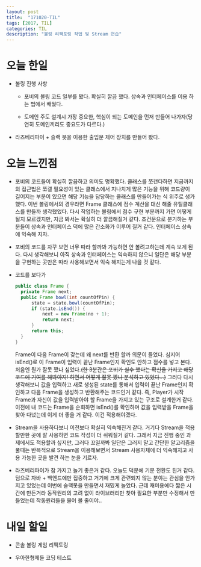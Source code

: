 ```yaml
---
layout: post
title:  "171020-TIL"
tags: [2017, TIL]
categories: TIL
description: "볼링 리팩토링 작업 및 Stream 연습"
---
```


오늘 한일
========

- 볼링 진행 사항

  - 포비의 볼링 코드 일부를 봤다. 확실히 깔끔 했다. 상속과 인터페이스를 이용 하는 법에서 배웠다.  

  - 도메인 주도 설계시 가장 중요한, 핵심이 되는 도메인을 먼저 만들어 나가자(당연히 도메인끼리도 중요도가 다르다.)

- 라즈베리파이 + 슬랙 봇을 이용한 출입문 제어 장치를 만들어 봤다.

오늘 느낀점
=========

- 포비의 코드들이 확실히 깔끔하고 의미도 명확했다. 클래스를 쪼갠다하면 지금까지의 접근법은 쪼갤 필요성이 있는 클래스에서 지나치게 많은 기능을 위해 코드량이 길어지는 부분이 있으면 해당 기능을 담당하는 클래스를 만들어가는 식 위주로 생가했다. 이번 볼링에서의 경우라면 Frame 클래스에 점수 계산을 대신 해줄 유틸클래스를 만들까 생각했었다. 다시 작업하는 볼링에서 점수 구현 부분까지 가면 어떻게 될지 모르겠지만, 지금 봐서는 확실히 더 깔끔해질거 같다. 조건문으로 분기하는 부분들이 상속과 인터페이스 덕에 많은 간소화가 이루어 질거 같다. 인터페이스 상속에 익숙해 지자.

- 포비의 코드를 자꾸 보면 너무 따라 할까봐 가능하면 안 볼려고하는데 계속 보게 된다. 다시 생각해보니 아직 상속과 인터페이스는 익숙하지 않으니 일단은 해당 부분을 구현하는 곳만은 따라 사용해보면서 익숙 해지는게 나을 것 같다.

- 코드를 보다가  
  ```java
  public class Frame {
    private Frame next;
    public Frame bowl(int countOfPin) {
  		state = state.bowl(countOfPin);
  		if (state.isEnd()) {
  			next = new Frame(no + 1);
  			return next;
  		}
  		return this;
  	}
  }
  ```  
  Frame이 다음 Frame이 갖는데 왜 next를 반환 할까 의문이 들었다. 심지어 isEnd()로 이 Frame이 입력이 끝난 Frame인지 확인도 안하고 점수를 넣고 본다. 처음엔 뭔가 잘못 짰나 싶었다.~~(한 3분간은 포비가 실수 했다는 확신을 가지고 해당 코드에 기여를 해봐야지! 하면서 어떻게 잘못 짰나 분석하고 있었다...)~~ 그러다 다시 생각해보니 값을 입력하고 새로 생성된 state를 통해서 입력이 끝난 Frame인지 확인하고 다음 Frame을 생성하고 반환해주는 코드인거 같다. 즉, Player가 시작 Frame과 자신이 값을 입력받아야 할 Frame을 가지고 있는 구조로 설계한거 같다. 이전에 내 코드는 Frame을 순회하면 isEnd()를 확인하며 값을 입력받을 Frame을 찾아 다녔는데 이게 더 좋을 거 같다. 이건 적용해야겠다.

- Stream을 사용하다보니 이전보다 확실히 익숙해진거 같다. 거기다 Stream을 적용 할만한 곳에 잘 사용하면 코드 작성이 더 쉬워질거 같다. 그래서 지금 진행 중인 과제에서도 적용할까 싶지만, 그러다 꼬일까봐 일단은 그러지 말고 간단한 알고리즘을 풀때는 반복적으로 Stream을 이용해보면서 Stream 사용자체에 더 익숙해지고 사용 가능한 곳을 발견 하는 눈을 기르자.

- 라즈베리파이가 참 가지고 놀기 좋은거 같다. 오늘도 덕분에 기분 전환도 된거 같다. 덤으로 자바 + 백엔드에만 집중하고 거기에 크게 관련되지 않는 분야는 관심을 안가지고 있었는데 이번에 슬랙봇을 만들면서 재밌게 놀았다. 근데 재미용에다 짧은 시간에 만든거라 동작원리의 고려 없이 라이브러리만 찾아 필요한 부분만 수정해서 만들었는데 작동원리들을 물어 볼 줄이야..

내일 할일
=========

- 콘솔 볼링 게임 리팩토링

- 우아한형제들 코딩 테스트
